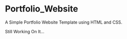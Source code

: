 # Portfolio_Website
A Simple Portfolio Website Template using HTML and CSS.

Still Working On It...
